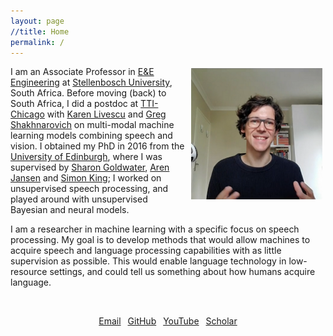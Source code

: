 ```yaml
---
layout: page
//title: Home
permalink: /
---
```


<!-- <img style="float:right;margin-top:-10px;margin-left:10px;" src="images/herman3.jpg" alt="Mugshot"> -->
<!-- <img style="float:right;margin-left:10px;height:190px;margin-top:3px;margin-right:5px" src="images/herman_scaled_rounded.jpg" alt="Mugshot"> -->
<!-- <img style="float:right;margin-left:10px;height:190px;margin-top:3px;margin-right:5px" src="images/herman3.png" alt="Mugshot"> -->
<img style="float:right;margin-left:10px;width:210px;margin-top:3px;margin-right:5px" src="images/herman3.png" alt="Mugshot">

I am an Associate Professor in [E&E Engineering](http://www.ee.sun.ac.za/) at [Stellenbosch University](http://www.sun.ac.za/), South Africa. Before moving (back) to South Africa, I did a postdoc at [TTI-Chicago](http://www.ttic.edu/) with [Karen Livescu](http://ttic.uchicago.edu/~klivescu/) and [Greg Shakhnarovich](http://ttic.uchicago.edu/~gregory/) on multi-modal machine learning models combining speech and vision. I obtained my PhD in 2016 from the [University of Edinburgh](http://web.inf.ed.ac.uk/ilcc), where I was supervised by [Sharon Goldwater](http://homepages.inf.ed.ac.uk/sgwater/), [Aren Jansen](https://sites.google.com/view/ajansen-pubs) and [Simon King](http://homepages.inf.ed.ac.uk/simonk/); I worked on unsupervised speech processing, and played around with unsupervised Bayesian and neural models.

I am a researcher in machine learning with a specific focus on speech processing. My goal is to develop methods that would allow machines to acquire speech and language processing capabilities with as little supervision as possible. This would enable language technology in low-resource settings, and could tell us something about how humans acquire language.

<!-- I work on methods that would allow machines to acquire speech and language processing capabilities with as little supervision as possible. This would enable language technology in low-resourced settings, and could tell us something about how humans acquire language. -->

<!-- My main research interests are in machine learning, speech and language processing, and computer vision. I am particularly interested in machine learning methods that can learn from small amounts of labelled data, and in unsupervised methods that can learn directly from raw unlabelled data. Can an algorithm find meaningful units and structures in a corpus of speech audio, with only minimal guidance? How much supervision is required to build a useful speech processing or computer vision system? These questions are central when building language, speech and vision systems in low- and zero-resource settings. -->

<br />

<div style="text-align:center">

<a href="m&#x61;&#105;l&#x74;&#111;:{{ site.email }}"><i class="far fa-envelope" aria-hidden="true"></i> Email</a>&ensp;
<a href="https://github.com/{{ site.github_username }}"><i class="fab fa-github" aria-hidden="true"></i> GitHub</a>&ensp; 
<a href="https://www.youtube.com/c/HermanKamperML"><i class="fab fa-youtube" aria-hidden="true"></i> YouTube</a>&ensp; 
<a href="{{ site.google_scholar }}"><i class="fab fa-graduation-cap" aria-hidden="true"></i> Scholar</a>
<!-- <a href="{{ site.google_scholar }}"><i class="fab fa-google" aria-hidden="true"></i> Scholar</a> -->

<!-- <a href="m&#x61;&#105;l&#x74;&#111;:{{ site.email }}"><i class="fa fa-envelope-o" aria-hidden="true"></i> Email</a>&ensp; -->
<!-- <a href="https://github.com/{{ site.github_username }}"><i class="fa fa-github" aria-hidden="true"></i> GitHub</a>&ensp; -->
<!-- <a href="{{ site.google_scholar }}"><i class="fa fa-google" aria-hidden="true"></i> Scholar</a> -->

</div>
